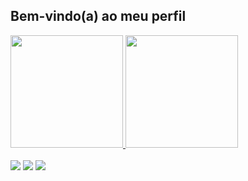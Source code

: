 ## Bem-vindo(a) ao meu perfil 

 <div>
   <a href="https://github.com/Vitor-Benitez">
   <img height="180em" src="https://github-readme-stats.vercel.app/api?username=Vitor-Benitez&show_icons=true&theme=tokyonight&include_all_commits=true&count_private=true"/>
   <img height="180em" src="https://github-readme-stats.vercel.app/api/top-langs/?username=Vitor-Benitez&layout=compact&langs_count=6&theme=tokyonight"/>
</div>
  
<br/>
 
 
<div> 
  <a href="" target="_blank"><img src="https://img.shields.io/badge/-Instagram-%23E4405F?style=for-the-badge&logo=instagram&logoColor=white" target="_blank"></a>
  <a href = ""><img src="https://img.shields.io/badge/-Gmail-%23333?style=for-the-badge&logo=gmail&logoColor=white" target="_blank"></a>
  <a href="https://www.linkedin.com/in/vitorbenitez/" target="_blank"><img src="https://img.shields.io/badge/-LinkedIn-%230077B5?style=for-the-badge&logo=linkedin&logoColor=white" target="_blank"></a>
</div>
